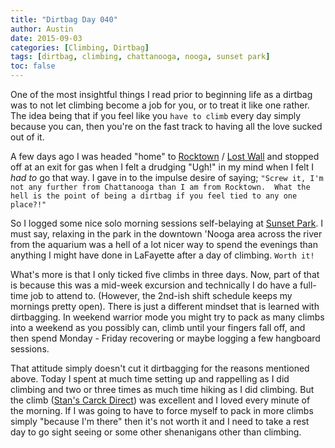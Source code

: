 ```yaml
---
title: "Dirtbag Day 040"
author: Austin
date: 2015-09-03
categories: [Climbing, Dirtbag]
tags: [dirtbag, climbing, chattanooga, nooga, sunset park]
toc: false
---
```


One of the most insightful things I read prior to beginning life as a dirtbag was to not let climbing become a job for you, or to treat it like one rather.  The idea  being that if you feel like you ```have to climb``` every day simply because you can, then you're on the fast track to having all the love sucked out of it.

A few days ago I was headed "home" to [Rocktown](http://www.mountainproject.com/v/rocktown/106036120) / [Lost Wall](http://www.mountainproject.com/v/lost-wall/105900335) and stopped off at an exit for gas when I felt a drudging "Ugh!" in my mind when I felt I _*had to*_ go that way.  I gave in to the impulse desire of saying; ```"Screw it, I'm not any further from Chattanooga than I am from Rocktown.  What the hell is the point of being a dirtbag if you feel tied to any one place?!"```

So I logged some nice solo  morning sessions self-belaying at [Sunset Park](http://www.mountainproject.com/v/sunset-park/105888070).  I  must say, relaxing in the park in the downtown 'Nooga area across the river from the aquarium was a hell of a lot nicer way to spend the evenings than anything I might have done in LaFayette after a day of climbing.  ```Worth it!```

What's more is that I only ticked five climbs in three days.  Now, part of that is because this was a mid-week excursion and technically I do have a full-time job to attend to.  (However, the 2nd-ish shift schedule keeps my mornings pretty open).  There is just a different mindset that is learned with dirtbagging.  In weekend warrior mode you might try to pack as many climbs into a weekend as you possibly can, climb until your fingers fall off, and then spend Monday - Friday recovering or maybe logging a few hangboard sessions.

That attitude simply doesn't cut it dirtbagging for the reasons mentioned above.  Today I spent at much time setting up and rappelling as I did climbing and two or three times as much time hiking as I did climbing.  But the climb ([Stan's Carck Direct](http://www.mountainproject.com/v/stans-crack-direct-finish/105957468)) was excellent and I loved every minute of the morning.  If I was going to have to force myself to pack in more climbs simply "because I'm there" then it's not worth it and I need to take  a rest day to go sight seeing or some other shenanigans other than climbing.
